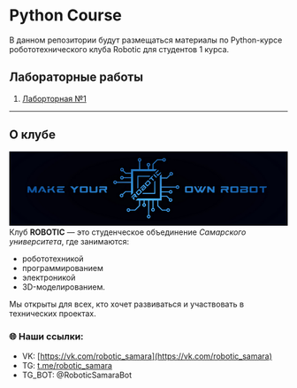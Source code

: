 # Python Course

В данном репозитории будут размещаться материалы по Python-курсе робототехнического клуба Robotic для студентов 1 курса.

## Лабораторные работы
1. [Лаборторная №1](/lab_1/readme.md)

-------------
## О клубе
![alt text](robo_logo.png)
Клуб **ROBOTIC** — это студенческое объединение *Самарского университета*, где занимаются:
- робототехникой
- программированием
- электроникой 
- 3D-моделированием. 

Мы открыты для всех, кто хочет развиваться и участвовать в технических проектах.

### 🌐 Наши ссылки:
- VK: [https://vk.com/robotic_samara](https://vk.com/robotic_samara)
- TG: [t.me/robotic_samara](t.me/robotic_samara)
- TG_BOT: @RoboticSamaraBot